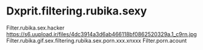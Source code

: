 # Dxprit.filtering.rubika.sexy
Filter.rubika.sex.hacker
https://s6.uupload.ir/files/4dc3914a3d6ab466118bf0862520329a.1_c9rn.jpg
Filter.rubika.gif.sex.filtering.rubika.sex.porn.xxx.xnxxx
Filter.porn.acount
